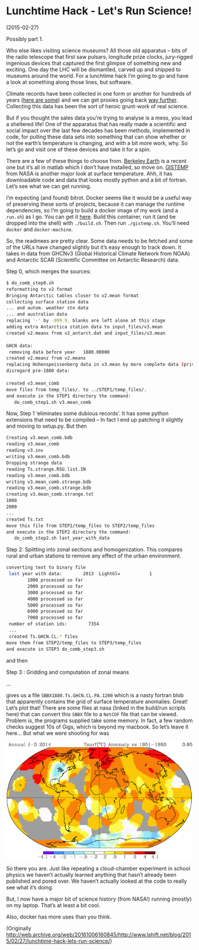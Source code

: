 # Lunchtime Hack - Let's Run Science!

(2015-02-27)

Possibly part 1.

Who else likes visiting science museums? All those old apparatus – bits of the radio telescope that first saw pulsars, longitude prize clocks, jury-rigged ingenious devices that captured the first glimpse of something new and exciting. One day the LHC will be dismantled, carved up and shipped to museums around the world. For a lunchtime hack I’m going to go and have a look at something along those lines, but software.

Climate records have been collected in one form or another for hundreds of years ([here are some](http://www.realclimate.org/index.php/data-sources/#Climate_data_raw))
and we can get proxies going back [way further](http://www.ncdc.noaa.gov/data-access/paleoclimatology-data/datasets). Collecting this data has been the sort of heroic grunt-work of real science.

But if you thought the sales data you’re trying to analyse is a mess, you lead a sheltered life! One of the apparatus that has really made a scientific and social impact over the last few decades has been methods, implemented in code, for pulling these data sets into something that can show whether or not the earth’s temperature is changing, and with a bit more work, why. So let’s go and visit one of these devices and take it for a spin.

There are a few of these things to choose from. [Berkeley Earth](http://berkeleyearth.org/land-and-ocean-data) is a recent one but it’s all in matlab which I don’t have installed, so move on. [GISTEMP](http://data.giss.nasa.gov/gistemp/) from NASA is another major look at surface temperature. Ahh, it has downloadable code and data that looks mostly python and a bit of fortran. Let’s see what we can get running.

I’m expecting (and found) bitrot. Docker seems like it would be a useful way of preserving these sorts of projects, because it can manage the runtime dependencies, so I’m going to build a docker image of my work (and a `run.sh`) as I go. You can get it [here](https://github.com/jbu/gistemp-docker). Build this container, run it (and be dropped into the shell) with `./build.sh`. Then run `./gistemp.sh`. You’ll need `docker` and `docker-machine`.

So, the readmees are pretty clear. Some data needs to be fetched and some of the URLs have changed slightly but it’s easy enough to track down. It takes in data from GHCNv3 (Global Historical Climate Network from NOAA) and Antarctic SCAR (Scientific Committee on Antarctic Research) data.

Step 0, which merges the sources:

```bash
$ do_comb_step0.sh
reformatting to v2 format
Bringing Antarctic tables closer to v2.mean format
collecting surface station data
... and autom. weather stn data
... and australian data
replacing '-' by -999.9, blanks are left alone at this stage
adding extra Antarctica station data to input_files/v3.mean
created v2.meanx from v2_antarct.dat and input_files/v3.mean

GHCN data:
 removing data before year   1880.00000
created v2.meanz from v2.meanx
replacing Hohenspeissenberg data in v3.mean by more complete data (priv.comm.)
disregard pre-1880 data:

created v3.mean_comb
move files from temp_files/. to ../STEP1/temp_files/.
and execute in the STEP1 directory the command:
   do_comb_step1.sh v3.mean_comb
```

Now, Step 1 ‘eliminates some dubious records’. It has some python extensions that need to be compiled – In fact I end up patching it slightly and moving to setup.py. But then

```bash
Creating v3.mean_comb.bdb
reading v3.mean_comb
reading v3.inv
writing v3.mean_comb.bdb
Dropping strange data
reading Ts.strange.RSU.list.IN
reading v3.mean_comb.bdb
writing v3.mean_comb.strange.bdb
reading v3.mean_comb.strange.bdb
creating v3.mean_comb.strange.txt
1000
2000
...
created Ts.txt
move this file from STEP1/temp_files to STEP2/temp_files
and execute in the STEP2 directory the command:
   do_comb_step2.sh last_year_with_data
```

Step 2: Splitting into zonal sections and homogenization. This compares rural and urban stations to remove any effect of the urban environment.

```bash
converting text to binary file
 last year with data:        2013  LightGl=           1
        1000 processed so far
        2000 processed so far
        3000 processed so far
        4000 processed so far
        5000 processed so far
        6000 processed so far
        7000 processed so far
 number of station ids:        7354
 ...
 created Ts.GHCN.CL.* files
move them from STEP2/temp_files to STEP3/temp_files
and execute in STEP3 do_comb_step3.sh
```

and then

Step 3 : Gridding and computation of zonal means

...

gives us a file `SBBX1880.Ts.GHCN.CL.PA.1200` which is a nasty fortran blob that apparently contains the grid of surface temperature anomalies. Great! Let’s plot that! There are some files at nasa (linked in the build/run scripts here) that can convert this `SBBX` file to a `NetCDF` file that can be viewed. Problem is, the programs supplied take some memory. In fact, a few random checks suggest 10s of Gigs, which is beyond my macbook. So let’s leave it here… But what we were shooting for was

![Geo plot](lets-run-science.gif)

So there you are. Just like repeating a cloud-chamber experiment in school physics we haven’t actually learned anything that hasn’t already been published and pored over. We haven’t actually looked at the code to really see what it’s doing.

But, I now have a major bit of science history (from NASA!) running (mostly) on my laptop. That’s at least a bit cool.

Also, docker has more uses than you think.



(Originally http://web.archive.org/web/20161006160845/http://www.lshift.net/blog/2015/02/27/lunchtime-hack-lets-run-science/)
